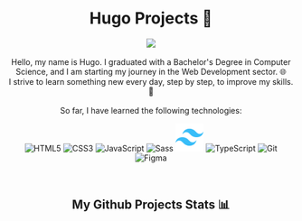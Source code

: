 <!--
**HugoProjects/HugoProjects** is a ✨ _special_ ✨ repository because its `README.md` (this file) appears on your GitHub profile.

Here are some ideas to get you started:

- 🔭 I’m currently working on ...
- 🌱 I’m currently learning ...
- 👯 I’m looking to collaborate on ...
- 🤔 I’m looking for help with ...
- 💬 Ask me about ...
- 📫 How to reach me: ...
- 😄 Pronouns: ...
- ⚡ Fun fact: ...

Para Gifs, ![GIF legal](https://media1.giphy.com/exemplo-de-gif)
Para badges personalizadas, use Shields.io.
Para estatísticas personalizadas, use GitHub Readme Stats. Por exemplo: ![Top Langs](https://github-readme-stats.vercel.app/api/top-langs/?username=HugoProjects&layout=compact)
Para estilizar, usar HTML, porque o markup é limitado (## Texto a bold por exemplo)
-->

<h1 align="center">Hugo Projects 👋</h1>
<p align="center">
  <img src="https://media1.giphy.com/media/v1.Y2lkPTc5MGI3NjExM25xbGhubjJ0bTg3aXNydjk2YnhhcWVjcGZwdWxvMWp2NmJhd2J5eiZlcD12MV9pbnRlcm5hbF9naWZfYnlfaWQmY3Q9Zw/Vbtc9VG51NtzT1Qnv1/giphy.gif" width="200">
</p>
<p align="center">
Hello, my name is Hugo. I graduated with a Bachelor's Degree in Computer Science, and I am starting my journey in the Web Development sector. 🌐
<br>
I strive to learn something new every day, step by step, to improve my skills. 🚀
<br><br>
So far, I have learned the following technologies:
</p>

<p align="center">
  <img src="https://cdn.jsdelivr.net/gh/devicons/devicon/icons/html5/html5-original.svg" alt="HTML5" title="HTML" width="50" height="50"/>
  <img src="https://cdn.jsdelivr.net/gh/devicons/devicon/icons/css3/css3-original.svg" alt="CSS3" title="CSS" width="50" height="50"/>
  <img src="https://cdn.jsdelivr.net/gh/devicons/devicon/icons/javascript/javascript-original.svg" alt="JavaScript" title="JavaScript" width="50" height="50"/>
  <img src="https://cdn.jsdelivr.net/gh/devicons/devicon/icons/sass/sass-original.svg" alt="Sass" title="Sass" width="50" height="50"/>
  <img src="https://github.com/devicons/devicon/blob/master/icons/tailwindcss/tailwindcss-original.svg" alt="Tailwind CSS" title="Tailwind CSS" width="50" height="50"/>
  <img src="https://cdn.jsdelivr.net/gh/devicons/devicon/icons/typescript/typescript-original.svg" alt="TypeScript" title="TypeScript" width="50" height="50"/>
  <img src="https://cdn.jsdelivr.net/gh/devicons/devicon/icons/git/git-original.svg" alt="Git" title="Git" width="50" height="50"/>
  <img src="https://cdn.jsdelivr.net/gh/devicons/devicon/icons/figma/figma-original.svg" alt="Figma" title="Figma" width="50" height="50"/>
  <!--
  <img src="https://cdn.jsdelivr.net/gh/devicons/devicon/icons/github/github-original.svg" alt="GitHub" title="Github" width="50" height="50"/>
  <img src="https://cdn.jsdelivr.net/gh/devicons/devicon/icons/react/react-original.svg" alt="React" title="React" width="50" height="50"/>
  <img src="https://cdn.jsdelivr.net/gh/devicons/devicon/icons/nodejs/nodejs-original.svg" alt="Node.js" title="Node.js" width="50" height="50"/>
  <img src="https://raw.githubusercontent.com/devicons/devicon/master/icons/express/express-original.svg" alt="Express.js" title="Express.js" width="50" height="50"/>
  <img src="https://cdn.jsdelivr.net/gh/devicons/devicon/icons/mongodb/mongodb-original.svg" alt="MongoDB" title="MongoDB" width="50" height="50"/>
  -->
</p>
<br>
<h2 align="center">My Github Projects Stats 📊</h2>
<p align="center">
  
</p>
